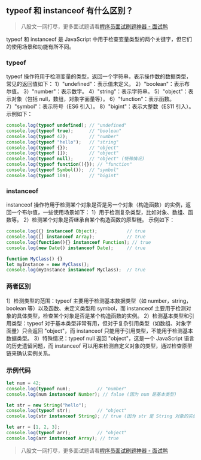 ## typeof 和 instanceof 有什么区别？
> 八股文一网打尽，更多面试题请看[程序员面试刷题神器 - 面试鸭](https://www.mianshiya.com/)

typeof 和 instanceof 是 JavaScript 中用于检查变量类型的两个关键字，但它们的使用场景和功能有所不同。

### typeof
typeof 操作符用于检测变量的类型，返回一个字符串，表示操作数的数据类型，常见的返回值如下：
1）"undefined"：表示值未定义。
2）"boolean"：表示布尔值。
3）"number"：表示数字。
4）"string"：表示字符串。
5）"object"：表示对象（包括 null，数组，对象字面量等）。
6）"function"：表示函数。
7）"symbol"：表示符号（ES6 引入）。
8）"bigint"：表示大整数（ES11 引入）。
示例如下：

```javascript
console.log(typeof undefined); // "undefined"
console.log(typeof true);      // "boolean"
console.log(typeof 42);        // "number"
console.log(typeof "hello");   // "string"
console.log(typeof {});        // "object"
console.log(typeof []);        // "object"
console.log(typeof null);      // "object" (特殊情况)
console.log(typeof function(){}); // "function"
console.log(typeof Symbol());  // "symbol"
console.log(typeof 10n);       // "bigint"
```
### instanceof
instanceof 操作符用于检测某个对象是否是另一个对象（构造函数）的实例，返回一个布尔值，一些使用场景如下：
1）用于检测复杂类型，比如对象、数组、函数等。
2）检测某个对象是否继承自某个构造函数的原型链。
示例如下：

```javascript
console.log({} instanceof Object);           // true
console.log([] instanceof Array);            // true
console.log(function(){} instanceof Function); // true
console.log(new Date() instanceof Date);     // true

function MyClass() {}
let myInstance = new MyClass();
console.log(myInstance instanceof MyClass);  // true
```
### 两者区别
1）检测类型的范围：typeof 主要用于检测基本数据类型（如 number，string，boolean 等）以及函数、未定义类型和 symbol，而 instanceof 主要用于检测对象的具体类型，检查某个对象是否是某个构造函数的实例。
2）检测基本类型和引用类型：typeof 对于基本类型非常有用，但对于复杂引用类型（如数组、对象字面量）只会返回 "object"，而 instanceof 只能用于引用类型，不能用于检测基本数据类型。
3）特殊情况：typeof null 返回 "object"，这是一个 JavaScript 语言的历史遗留问题，而 instanceof 可以用来检测自定义对象的类型，通过检查原型链来确认实例关系。

### 示例代码
```javascript
let num = 42;
console.log(typeof num);          // "number"
console.log(num instanceof Number); // false (因为 num 是基本类型)

let str = new String("hello");
console.log(typeof str);          // "object"
console.log(str instanceof String); // true (因为 str 是 String 对象的实例)

let arr = [1, 2, 3];
console.log(typeof arr);          // "object"
console.log(arr instanceof Array); // true
```


> 八股文一网打尽，更多面试题请看[程序员面试刷题神器 - 面试鸭](https://www.mianshiya.com/)
